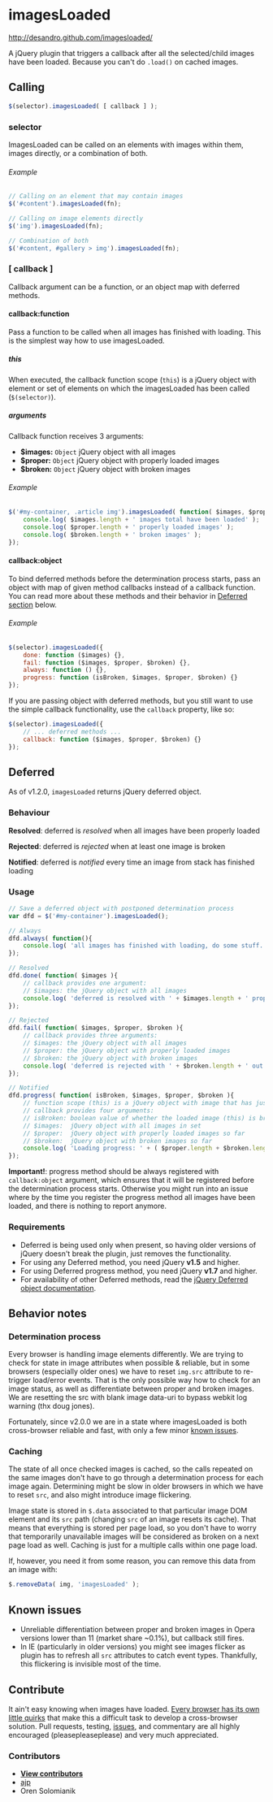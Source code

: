 # imagesLoaded

http://desandro.github.com/imagesloaded/

A jQuery plugin that triggers a callback after all the selected/child images have been loaded. Because you can't do `.load()` on cached images.


## Calling

```js
$(selector).imagesLoaded( [ callback ] );
```

### selector

ImagesLoaded can be called on an elements with images within them, images directly, or a combination of both.

###### *Example*

```js
// Calling on an element that may contain images
$('#content').imagesLoaded(fn);

// Calling on image elements directly
$('img').imagesLoaded(fn);

// Combination of both
$('#content, #gallery > img').imagesLoaded(fn);
```

### [ callback ]

Callback argument can be a function, or an object map with deferred methods.

#### callback:function

Pass a function to be called when all images has finished with loading. This is the simplest way how to use imagesLoaded.

##### *this*

When executed, the callback function scope (`this`) is a jQuery object with element or set of elements on which the imagesLoaded has been called (`$(selector)`).

##### arguments

Callback function receives 3 arguments:

+ **$images:** `Object` jQuery object with all images
+ **$proper:** `Object` jQuery object with properly loaded images
+ **$broken:** `Object` jQuery object with broken images

###### *Example*

```js
$('#my-container, .article img').imagesLoaded( function( $images, $proper, $broken ) {
    console.log( $images.length + ' images total have been loaded' );
    console.log( $proper.length + ' properly loaded images' );
    console.log( $broken.length + ' broken images' );
});
```

#### callback:object

To bind deferred methods before the determination process starts, pass an object with map of given method callbacks instead of a callback function.
You can read more about these methods and their behavior in [Deferred section](#deferred) below.

###### *Example*

```js
$(selector).imagesLoaded({
    done: function ($images) {},
    fail: function ($images, $proper, $broken) {},
    always: function () {},
    progress: function (isBroken, $images, $proper, $broken) {}
});
```

If you are passing object with deferred methods, but you still want to use the simple callback functionality, use the `callback` property, like so:

```js
$(selector).imagesLoaded({
    // ... deferred methods ...
    callback: function ($images, $proper, $broken) {}
});
```


## Deferred

As of v1.2.0, `imagesLoaded` returns jQuery deferred object.

### Behaviour

**Resolved**: deferred is *resolved* when all images have been properly loaded

**Rejected**: deferred is *rejected* when at least one image is broken

**Notified**: deferred is *notified* every time an image from stack has finished loading

### Usage
```js
// Save a deferred object with postponed determination process
var dfd = $('#my-container').imagesLoaded();

// Always
dfd.always( function(){
    console.log( 'all images has finished with loading, do some stuff...' );
});

// Resolved
dfd.done( function( $images ){
    // callback provides one argument:
    // $images: the jQuery object with all images
    console.log( 'deferred is resolved with ' + $images.length + ' properly loaded images' );
});

// Rejected
dfd.fail( function( $images, $proper, $broken ){
    // callback provides three arguments:
    // $images: the jQuery object with all images
    // $proper: the jQuery object with properly loaded images
    // $broken: the jQuery object with broken images
    console.log( 'deferred is rejected with ' + $broken.length + ' out of ' + $images.length + ' images broken' );
});

// Notified
dfd.progress( function( isBroken, $images, $proper, $broken ){
    // function scope (this) is a jQuery object with image that has just finished loading
    // callback provides four arguments:
    // isBroken: boolean value of whether the loaded image (this) is broken
    // $images:  jQuery object with all images in set
    // $proper:  jQuery object with properly loaded images so far
    // $broken:  jQuery object with broken images so far
    console.log( 'Loading progress: ' + ( $proper.length + $broken.length ) + ' out of ' + $images.length );
});
```

**Important!**: progress method should be always registered with `callback:object` argument, which ensures that it will be registered before the determination process starts.
Otherwise you might run into an issue where by the time you register the progress method all images have been loaded, and there is nothing to report anymore.

### Requirements

+ Deferred is being used only when present, so having older versions of jQuery doesn't break the plugin, just removes the functionality.
+ For using any Deferred method, you need jQuery **v1.5** and higher.
+ For using Deferred progress method, you need jQuery **v1.7** and higher.
+ For availability of other Deferred methods, read the [jQuery Deferred object documentation](http://api.jquery.com/category/deferred-object/).

## Behavior notes

### Determination process

Every browser is handling image elements differently. We are trying to check for state in image attributes when possible & reliable, but in some browsers (especially older ones)
we have to reset `img.src` attribute to re-trigger load/error events. That is the only possible way how to check for an image status,
as well as differentiate between proper and broken images. We are resetting the src with blank image data-uri to bypass webkit log warning (thx doug jones).

Fortunately, since v2.0.0 we are in a state where imagesLoaded is both cross-browser reliable and fast, with only a few minor [known issues](#known-issues).

### Caching

The state of all once checked images is cached, so the calls repeated on the same images don't have to go through a determination process for each image again.
Determining might be slow in older browsers in which we have to reset `src`, and also might introduce image flickering.

Image state is stored in `$.data` associated to that particular image DOM element and its `src` path (changing `src` of an image resets its cache).
That means that everything is stored per page load, so you don't have to worry that temporarily unavailable images will be considered as broken on a next page load as well.
Caching is just for a multiple calls within one page load.

If, however, you need it from some reason, you can remove this data from an image with:

```js
$.removeData( img, 'imagesLoaded' );
```

## Known issues

+ Unreliable differentiation between proper and broken images in Opera versions lower than 11 (market share ~0.1%), but callback still fires.
+ In IE (particularly in older versions) you might see images flicker as plugin has to refresh all `src` attributes to catch event types.
  Thankfully, this flickering is invisible most of the time.

## Contribute

It ain't easy knowing when images have loaded. [Every browser has its own little quirks](https://github.com/desandro/imagesloaded/wiki/Browser-quirks) that make this a difficult task to develop a cross-browser solution. Pull requests, testing, [issues](https://github.com/desandro/imagesloaded/issues), and commentary are all highly encouraged (pleasepleaseplease) and very much appreciated.

### Contributors

+ [**View contributors**](https://github.com/desandro/imagesloaded/contributors)
+ [ajp](http://groups.google.com/group/jquery-dev/browse_thread/thread/eee6ab7b2da50e1f)
+ Oren Solomianik
